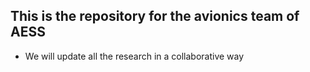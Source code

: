 ## This is the repository for the avionics team of AESS
- We will update all the research in a collaborative way